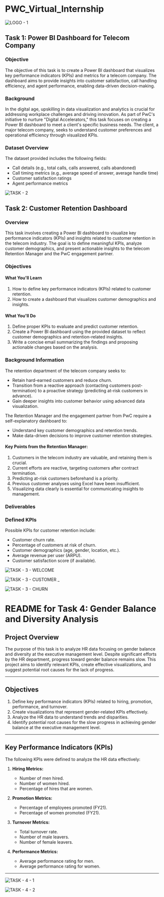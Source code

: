 # PWC_Virtual_Internship
![LOGO - 1](https://github.com/user-attachments/assets/67e39673-5b63-4adf-85a0-0d816c9c1c11)

## Task 1: Power BI Dashboard for Telecom Company

### Objective
The objective of this task is to create a Power BI dashboard that visualizes key performance indicators (KPIs) and metrics for a telecom company. The dashboard aims to provide insights into customer satisfaction, call handling efficiency, and agent performance, enabling data-driven decision-making.

### Background
In the digital age, upskilling in data visualization and analytics is crucial for addressing workplace challenges and driving innovation. As part of PwC's initiative to nurture "Digital Accelerators," this task focuses on creating a Power BI dashboard to meet a client's specific business needs. The client, a major telecom company, seeks to understand customer preferences and operational efficiency through visualized KPIs.

### Dataset Overview
The dataset provided includes the following fields:
- Call details (e.g., total calls, calls answered, calls abandoned)
- Call timing metrics (e.g., average speed of answer, average handle time)
- Customer satisfaction ratings
- Agent performance metrics

![TASK - 2](https://github.com/user-attachments/assets/10552572-48ba-46ba-b309-917dc1449548)


## Task 2: Customer Retention Dashboard

### Overview
This task involves creating a Power BI dashboard to visualize key performance indicators (KPIs) and insights related to customer retention in the telecom industry. The goal is to define meaningful KPIs, analyze customer demographics, and present actionable insights to the telecom Retention Manager and the PwC engagement partner.

### Objectives

#### What You'll Learn
1. How to define key performance indicators (KPIs) related to customer retention.
2. How to create a dashboard that visualizes customer demographics and insights.

#### What You'll Do
1. Define proper KPIs to evaluate and predict customer retention.
2. Create a Power BI dashboard using the provided dataset to reflect customer demographics and retention-related insights.
3. Write a concise email summarizing the findings and proposing actionable changes based on the analysis.

### Background Information
The retention department of the telecom company seeks to:
- Retain hard-earned customers and reduce churn.
- Transition from a reactive approach (contacting customers post-termination) to a proactive strategy (predicting at-risk customers in advance).
- Gain deeper insights into customer behavior using advanced data visualization.

The Retention Manager and the engagement partner from PwC require a self-explanatory dashboard to:
- Understand key customer demographics and retention trends.
- Make data-driven decisions to improve customer retention strategies.

#### Key Points from the Retention Manager:
1. Customers in the telecom industry are valuable, and retaining them is crucial.
2. Current efforts are reactive, targeting customers after contract termination.
3. Predicting at-risk customers beforehand is a priority.
4. Previous customer analyses using Excel have been insufficient.
5. Visualizing data clearly is essential for communicating insights to management.

### Deliverables

### Defined KPIs
Possible KPIs for customer retention include:
- Customer churn rate.
- Percentage of customers at risk of churn.
- Customer demographics (age, gender, location, etc.).
- Average revenue per user (ARPU).
- Customer satisfaction score (if available).


![TASK - 3 - WELCOME](https://github.com/user-attachments/assets/a79bbad2-ab9d-4b70-8393-77c2f818c410)

![TASK - 3 - CUSTOMER _](https://github.com/user-attachments/assets/8ebf05a0-5ca6-4533-be12-79cf83810774)

![TASK - 3 - CHURN](https://github.com/user-attachments/assets/81d11ad5-4b36-45a7-9bfc-9e86309ff0b2)


# README for Task 4: Gender Balance and Diversity Analysis

## Project Overview
The purpose of this task is to analyze HR data focusing on gender balance and diversity at the executive management level. Despite significant efforts by the HR department, progress toward gender balance remains slow. This project aims to identify relevant KPIs, create effective visualizations, and suggest potential root causes for the lack of progress.

---

## Objectives
1. Define key performance indicators (KPIs) related to hiring, promotion, performance, and turnover.
2. Create visualizations that represent gender-related KPIs effectively.
3. Analyze the HR data to understand trends and disparities.
4. Identify potential root causes for the slow progress in achieving gender balance at the executive management level.

---

## Key Performance Indicators (KPIs)
The following KPIs were defined to analyze the HR data effectively:
1. **Hiring Metrics:**
   - Number of men hired.
   - Number of women hired.
   - Percentage of hires that are women.

2. **Promotion Metrics:**
   - Percentage of employees promoted (FY21).
   - Percentage of women promoted (FY21).

3. **Turnover Metrics:**
   - Total turnover rate.
   - Number of male leavers.
   - Number of female leavers.

4. **Performance Metrics:**
   - Average performance rating for men.
   - Average performance rating for women.

---

![TASK - 4 - 1](https://github.com/user-attachments/assets/cd306492-8c8e-4998-90a1-f3b3fd121437)

![TASK - 4 - 2](https://github.com/user-attachments/assets/c6f28ea2-8134-494c-8fa9-3441f9254b68)







